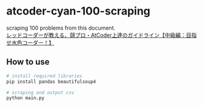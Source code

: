 # atcoder-cyan-100-scraping
scraping 100 problems from this document.  
[レッドコーダーが教える、競プロ・AtCoder上達のガイドライン【中級編：目指せ水色コーダー！】](https://qiita.com/e869120/items/eb50fdaece12be418faa)

## How to use
```sh
# install required libraries
pip install pandas beautifulsoup4

# scraping and output csv
python main.py
```
